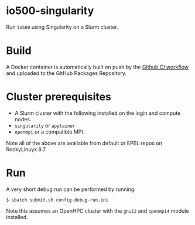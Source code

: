 # io500-singularity

Run `io500` using Singularity on a Slurm cluster.

# Build
A Docker container is automatically built on push by the [Github CI workflow](.github/workflows/build.yml) and uploaded to the GitHub Packages Repository.

# Cluster prerequisites

- A Slurm cluster with the following installed on the login and compute nodes.
- `singularity` or `apptainer`
- `openmpi` or a compatible MPI.

Note all of the above are available from default or EPEL repos on RockyLinuyx 8.7.

# Run
A very short debug run can be performed by running:

    $ sbatch submit.sh config-debug-run.ini 

Note this assumes an OpenHPC cluster with the `gnu12` and `openmpi4` module installed.
